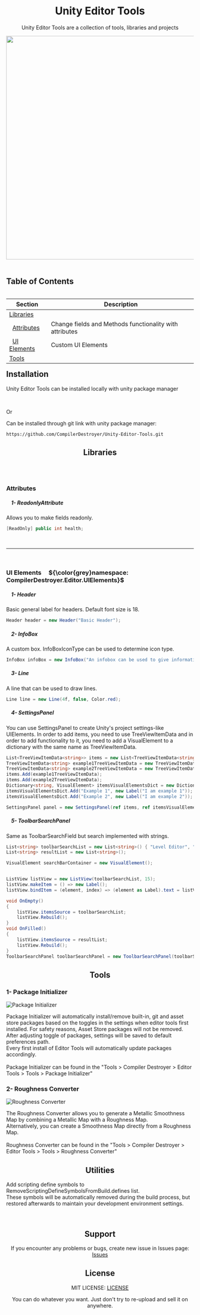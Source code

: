 <!----------------------------------------------------Main Header Part------------------------------------------------------------------ -->
<h1 align="center">Unity Editor Tools</h1>

<p align="center"> Unity Editor Tools are a collection of tools, libraries and projects</p>
 <div align="center">
<img align= "center" src= https://github.com/user-attachments/assets/84d389a1-df42-46e8-889d-687fad040e25 width="600">
</div>

<br>

<!-- ----------------------------------------------------Table of Contents----------------------------------------------------- -->
## Table of Contents

<table align="left" border="0" cellpadding="10" cellspacing="0">
  <thead>
    <tr>
      <th>Section</th>
      <th>Description</th>
    </tr>
  </thead>
  <tbody>
    <tr>
      <td><a href="#libraries">Libraries</a></td>
      <td></td>
    </tr>
      <tr>
      <td>&nbsp;&nbsp;<a href="#attributes">Attributes</a></td>
      <td>Change fields and Methods functionality with attributes</td>
    </tr>
     <tr>
      <td>&nbsp;&nbsp;<a href="#ui-elements">UI Elements</a></td>
      <td>Custom UI Elements</td>
    </tr>
    <tr>
      <td><a href="#tools">Tools</a></td>
      <td></td>
    </tr>
    <tr>
  </tbody>
</table>

<!-- -------------------------------------------------------------------------------------------------------------------------- -->




<!----------------------------------------------------Installation Part------------------------------------------------------------------ -->
## Installation

<!--Local Installation Part-->
 Unity Editor Tools can be installed locally with unity package manager

<!--Git Installation Part-->
<br>


Or

Can be installed through git link with unity package manager:


```
https://github.com/CompilerDestroyer/Unity-Editor-Tools.git
```

<!-- ------------------------------------------------------------------------------------------------------------------------------- -->


<h2 align="center">Libraries</h2>
<br>
<br>

<h3>Attributes</h3>
<h5 align="left">&nbsp;&nbsp;&nbsp;&nbsp;1- ReadonlyAttribute</h5>
<p>Allows you to make fields readonly.</p>

```csharp
[ReadOnly] public int health;
```
<br>

---

<br>
<h3>UI Elements &nbsp;&nbsp;&nbsp; ${\color{grey}namespace: CompilerDestroyer.Editor.UIElements}$</h3>

<h5 align="left">&nbsp;&nbsp;&nbsp;&nbsp;1- Header</h5>
<p>Basic general label for headers. Default font size is 18.</p>

```csharp
Header header = new Header("Basic Header");
```

<h5 align="left">&nbsp;&nbsp;&nbsp;&nbsp;2- InfoBox</h5>
<p>A custom box. InfoBoxIconType can be used to determine icon type.</p>

```cs
InfoBox infoBox = new InfoBox("An infobox can be used to give information", InfoBoxIconType.Info, 3f);
```

<h5 align="left">&nbsp;&nbsp;&nbsp;&nbsp;3- Line</h5>
<p>A line that can be used to draw lines.</p>

```csharp
Line line = new Line(4f, false, Color.red);
```

<h5 align="left">&nbsp;&nbsp;&nbsp;&nbsp;4- SettingsPanel</h5>
<p>You can use SettingsPanel to create Unity's project settings-like UIElements.
 In order to add items, you need to use TreeViewItemData<string> and in order to add functionality to it, you need to add a VisualElement to a dictionary with the same name as TreeViewItemData<string>.</p>

```cs
List<TreeViewItemData<string>> items = new List<TreeViewItemData<string>>();
TreeViewItemData<string> example1TreeViewItemData = new TreeViewItemData<string>(0, "Example 1");
TreeViewItemData<string> example2TreeViewItemData = new TreeViewItemData<string>(1, "Example 2");
items.Add(example1TreeViewItemData);
items.Add(example2TreeViewItemData);
Dictionary<string, VisualElement> itemsVisualElementsDict = new Dictionary<string, VisualElement>();
itemsVisualElementsDict.Add("Example 1", new Label("I am example 1"));
itemsVisualElementsDict.Add("Example 2", new Label("I am example 2"));

SettingsPanel panel = new SettingsPanel(ref items, ref itemsVisualElementsDict);
```

<h5 align="left">&nbsp;&nbsp;&nbsp;&nbsp;5- ToolbarSearchPanel</h5>
<p>Same as ToolbarSearchField but search implemented with strings.</p>

```cs
List<string> toolbarSearchList = new List<string>() { "Level Editor", "Terrain Licker", "Inspector Destroyer", "Mesh Consumer" };
List<string> resultList = new List<string>();

VisualElement searchBarContainer = new VisualElement();


ListView listView = new ListView(toolbarSearchList, 15);
listView.makeItem = () => new Label();
listView.bindItem = (element, index) => (element as Label).text = listView.itemsSource[index] as string;

void OnEmpty()
{
    listView.itemsSource = toolbarSearchList;
    listView.Rebuild();
}
void OnFilled()
{
    listView.itemsSource = resultList;
    listView.Rebuild();
}
ToolbarSearchPanel toolbarSearchPanel = new ToolbarSearchPanel(toolbarSearchList, resultList, OnEmpty, OnFilled);
```

<h2 align="center">Tools</h2>
<h3 align="left">1- Package Initializer</h3>

![Package Initializer](https://github.com/user-attachments/assets/57c7a094-89a2-41cf-88fa-f5ecfb66477b)

<p>Package Initializer will automatically install/remove built-in, git and asset store packages based on the toggles in the settings when editor tools first installed. For safety reasons, Asset Store packages will not be removed.<br>
After adjusting toggle of packages, settings will be saved to default preferences path. <br>Every first install of Editor Tools will automatically update packages accordingly.<br><br>
Package Initializer can be found in the "Tools > Compiler Destroyer > Editor Tools > Tools > Package Initializer"</p>


<h3 align="left">2- Roughness Converter</h3>

![Roughness Converter](https://github.com/user-attachments/assets/22f3d77b-a445-4f31-8e42-8b25aa5ae2ec)

<p>The Roughness Converter allows you to generate a Metallic Smoothness Map by combining a Metallic Map with a Roughness Map.<br>
 Alternatively, you can create a Smoothness Map directly from a Roughness Map.<br><br>Roughness Converter can be found in the "Tools > Compiler Destroyer > Editor Tools > Tools > Roughness Converter"</p>
 


<h2 align="center">Utilities</h2>
<p>Add scripting define symbols to RemoveScriptingDefineSymbolsFromBuild.defines list.<br>
 These symbols will be automatically removed during the build process, but restored afterwards to maintain your development environment settings.</p>


<div align="left">


</div>
<br>


<!-- ------------------------------------------------------------------------------------------------------------------------------- -->

<!-- Support -->
<div align= "center">
<h2 align="center">Support</h2>
<p align="center">If you encounter any problems or bugs, create new issue in Issues page:
  <a href="https://github.com/compilerdestroyer/Unity-Editor-Tools/issues">Issues</a>
</p>

<h2 align="center">License</h2>
<p align="center">MIT LICENSE:
<a href="https://github.com/compilerdestroyer/Unity-Editor-Tools/blob/main/LICENSE">LICENSE</a>
 <p align="center">You can do whatever you want. Just don't try to re-upload and sell it on anywhere.</p>
</div>



<style>
.flex-container {
    display: flex;
    gap: 1rem;
}
</style>
